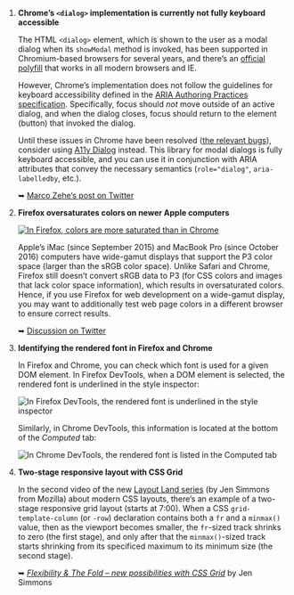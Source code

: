 1. **Chrome’s `<dialog>` implementation is currently not fully keyboard accessible**

   The HTML `<dialog>` element, which is shown to the user as a modal dialog when its `showModal` method is invoked, has been supported in Chromium-based browsers for several years, and there’s an [official polyfill](https://github.com/GoogleChrome/dialog-polyfill) that works in all modern browsers and IE. 
   
   However, Chrome’s implementation does not follow the guidelines for keyboard accessibility defined in the [ARIA Authoring Practices specification](https://www.w3.org/TR/wai-aria-practices-1.1/#dialog_modal). Specifically, focus should *not* move outside of an active dialog, and when the dialog closes, focus should return to the element (button) that invoked the dialog.

   Until these issues in Chrome have been resolved ([the relevant bugs](https://twitter.com/simevidas/status/954025660892237826)), consider using [A11y Dialog](https://edenspiekermann.github.io/a11y-dialog/example/) instead. This library for modal dialogs is fully keyboard accessible, and you can use it in conjunction with ARIA attributes that convey the necessary semantics (`role="dialog"`, `aria-labelledby`, etc.).

   ➥ [Marco Zehe‘s post on Twitter](https://twitter.com/MarcoInEnglish/status/964379622094721026)

1. **Firefox oversaturates colors on newer Apple computers**

   [![In Firefox, colors are more saturated than in Chrome](https://dl.dropboxusercontent.com/s/owthyc2a8jkklxd/chrome-firefox-colors.jpg?dl=0)](https://twitter.com/RamonTonnaer/status/941613555761270784)

   Apple’s iMac (since September 2015) and MacBook Pro (since October 2016) computers have wide-gamut displays that support the P3 color space (larger than the sRGB color space). Unlike Safari and Chrome, Firefox still doesn’t convert sRGB data to P3 (for CSS colors and images that lack color space information), which results in oversaturated colors. Hence, if you use Firefox for web development on a wide-gamut display, you may want to additionally test web page colors in a different browser to ensure correct results.

   ➥ [Discussion on Twitter](https://twitter.com/simevidas/status/954490103560331266)

1. **Identifying the rendered font in Firefox and Chrome**

   In Firefox and Chrome, you can check which font is used for a given DOM element. In Firefox DevTools, when a DOM element is selected, the rendered font is underlined in the style inspector:

   ![In Firefox DevTools, the rendered font is underlined in the style inspector](https://dl.dropboxusercontent.com/s/jolgpoeggvch87m/rendered-font-firefox.png?dl=0)

   Similarly, in Chrome DevTools, this information is located at the bottom of the *Computed* tab:

   ![In Chrome DevTools, the rendered font is listed in the Computed tab](https://dl.dropboxusercontent.com/s/ic8jxtukmdybp19/rendered-font-chrome.png?dl=0)

1. **Two-stage responsive layout with CSS Grid**

   In the second video of the new [Layout Land series](https://www.youtube.com/channel/UC7TizprGknbDalbHplROtag/videos) (by Jen Simmons from Mozilla) about modern CSS layouts, there’s an example of a two-stage responsive grid layout (starts at 7:00). When a CSS `grid-template-column` (or `-row`) declaration contains both a `fr` and a `minmax()` value, then as the viewport becomes smaller, the `fr`-sized track shrinks to zero (the first stage), and only after that the `minmax()`-sized track starts shrinking from its specificed maximum to its minimum size (the second stage).

   ➥ *[Flexibility & The Fold – new possibilities with CSS Grid](https://www.youtube.com/watch?v=EEOJZy_Gge4)* by Jen Simmons
